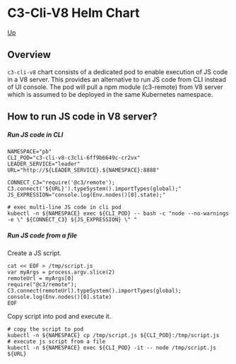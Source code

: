 # C3-Cli-V8 Helm Chart

[Up](../../README.md)

## Overview

`c3-cli-v8` chart consists of a dedicated pod to enable execution of JS code in a V8 server. This provides an alternative to run JS code from CLI instead of UI console. The pod will pull a npm module (c3-remote) from V8 server which is assumed to be deployed in the same Kubernetes namespace.

## How to run JS code in V8 server?

##### Run JS code in CLI

```
NAMESPACE="pb"
CLI_POD="c3-cli-v8-c3cli-6ff9b6649c-cr2vx"
LEADER_SERVICE="leader"
URL="http://${LEADER_SERVICE}.${NAMESPACE}:8888"

CONNECT_C3="require('@c3/remote'); C3.connect('${URL}').typeSystem().importTypes(global);"
JS_EXPRESSION="console.log(Env.nodes()[0].state);"

# exec multi-line JS code in cli pod
kubectl -n ${NAMESPACE} exec ${CLI_POD} -- bash -c "node --no-warnings -e \" ${CONNECT_C3} ${JS_EXPRESSION} \" "

```

##### Run JS code from a file

Create a JS script.
```
cat << EOF > /tmp/script.js
var myArgs = process.argv.slice(2)
remoteUrl = myArgs[0]
require("@c3/remote");
C3.connect(remoteUrl).typeSystem().importTypes(global);
console.log(Env.nodes()[0].state)
EOF
```

Copy script into pod and execute it.
```
# copy the script to pod
kubectl -n ${NAMESPACE} cp /tmp/script.js ${CLI_POD}:/tmp/script.js
# execute js script from a file 
kubectl -n ${NAMESPACE} exec ${CLI_POD} -it -- node /tmp/script.js ${URL}

```
